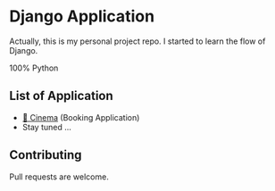 # Django Application

Actually, this is my personal project repo. I started to learn the flow of Django.

100% Python 

## List of Application

* [:raised_hands: Cinema](https://github.com/amzar96/django-application/tree/master/cinema "Cinema") (Booking Application)
* Stay tuned ...

## Contributing
Pull requests are welcome.
